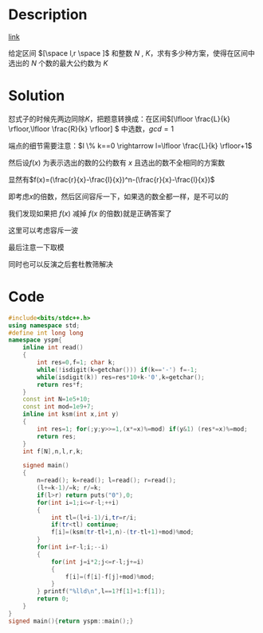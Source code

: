 # Description

[link](https://www.luogu.com.cn/problem/P3172)

给定区间 $[\space l,r \space ]$ 和整数 $N$ , $K$，求有多少种方案，使得在区间中选出的 $N$ 个数的最大公约数为 $K$
 
# Solution

怼式子的时候先两边同除$K$，把题意转换成：在区间$[\lfloor \frac{L}{k} \rfloor,\lfloor \frac{R}{k} \rfloor] $ 中选数，$gcd=1$

端点的细节需要注意：$l \% k==0 \rightarrow l=\lfloor \frac{L}{k} \rfloor+1$

然后设$f(x)$ 为表示选出的数的公约数有 $x$ 且选出的数不全相同的方案数

显然有$f(x)=(\frac{r}{x}-\frac{l}{x})^n-(\frac{r}{x}-\frac{l}{x})$

即考虑$x$的倍数，然后区间容斥一下，如果选的数全都一样，是不可以的

我们发现如果把 $f(x)$ 减掉 $f(x$ 的倍数$)$就是正确答案了

这里可以考虑容斥一波

最后注意一下取模

同时也可以反演之后套杜教筛解决

# Code

```cpp
#include<bits/stdc++.h>
using namespace std;
#define int long long
namespace yspm{
	inline int read()
	{
		int res=0,f=1; char k;
		while(!isdigit(k=getchar())) if(k=='-') f=-1;
		while(isdigit(k)) res=res*10+k-'0',k=getchar();
		return res*f;
	}
	const int N=1e5+10;
	const int mod=1e9+7; 
	inline int ksm(int x,int y)
	{
		int res=1; for(;y;y>>=1,(x*=x)%=mod) if(y&1) (res*=x)%=mod;
		return res;
	}
	int f[N],n,l,r,k;

	signed main()
	{
		n=read(); k=read(); l=read(); r=read();
		(l+=k-1)/=k; r/=k;
		if(l>r) return puts("0"),0;
		for(int i=1;i<=r-l;++i) 
		{
			int tl=(l+i-1)/i,tr=r/i;
			if(tr<tl) continue;
			f[i]=(ksm(tr-tl+1,n)-(tr-tl+1)+mod)%mod;
		}
		for(int i=r-l;i;--i)
		{
			for(int j=i*2;j<=r-l;j+=i)
			{
				f[i]=(f[i]-f[j]+mod)%mod;
			}
		} printf("%lld\n",l==1?f[1]+1:f[1]);
		return 0;
	}
}
signed main(){return yspm::main();} 
```
